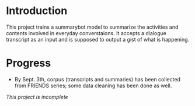 # Introduction

This project trains a summarybot model to summarize the activities and contents involved in everyday converstaions. It accepts a dialogue transcript as an input and is supposed to output a gist of what is happening.

# Progress

- By Sept. 3th, corpus (transcripts and summaries) has been collected from FRIENDS series; some data cleaning has been done as well.

*This project is incomplete*
